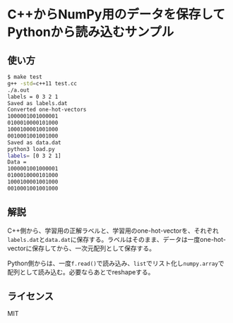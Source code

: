 # C++からNumPy用のデータを保存してPythonから読み込むサンプル

## 使い方

```sh
$ make test
g++ -std=c++11 test.cc
./a.out
labels = 0 3 2 1 
Saved as labels.dat
Converted one-hot-vectors
1000001001000001
0100010000101000
1000100001001000
0010001001001000
Saved as data.dat
python3 load.py
labels= [0 3 2 1]
Data =
1000001001000001
0100010000101000
1000100001001000
0010001001001000

```

## 解説

C++側から、学習用の正解ラベルと、学習用のone-hot-vectorを、それぞれ`labels.dat`と`data.dat`に保存する。ラベルはそのまま、データは一度one-hot-vectorに保存してから、一次元配列として保存する。

Python側からは、一度`f.read()`で読み込み、`list`でリスト化し`numpy.array`で配列として読み込む。必要ならあとでreshapeする。

## ライセンス

MIT
